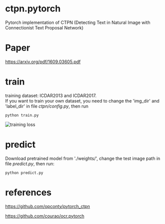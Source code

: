 # ctpn.pytorch
Pytorch implementation of CTPN (Detecting Text in Natural Image with Connectionist Text Proposal Network)

# Paper
https://arxiv.org/pdf/1609.03605.pdf

# train
training dataset: ICDAR2013 and ICDAR2017.  
If you want to train your own dataset, you need to change the 'img_dir' and 'label_dir' in file *ctpn/config.py*, then run 
```
python train.py
```

![training loss](https://github.com/CrazySummerday/ctpn.pytorch/raw/master/log/training_loss.png) 


# predict
Download pretrained model from './weights/', change the test image path in file *predict.py*, then run:  
```
python predict.py
```

# references
https://github.com/opconty/pytorch_ctpn  

https://github.com/courao/ocr.pytorch
